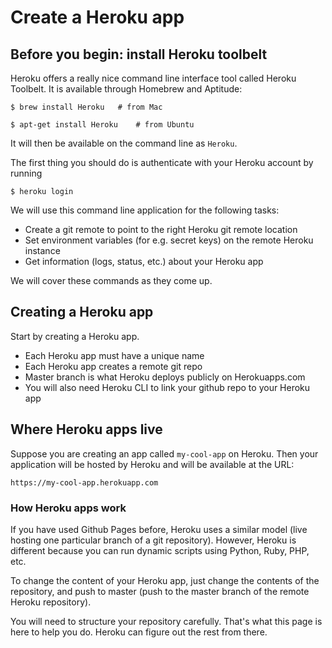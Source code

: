 # Create a Heroku app

## Before you begin: install Heroku toolbelt

Heroku offers a really nice command line interface tool called
Heroku Toolbelt. It is available through Homebrew and Aptitude:

```plain
$ brew install Heroku   # from Mac

$ apt-get install Heroku    # from Ubuntu
```

It will then be available on the command line as `Heroku`.

The first thing you should do is authenticate with
your Heroku account by running

```plain
$ heroku login
```

We will use this command line application for the following tasks:

* Create a git remote to point to the right Heroku git remote location
* Set environment variables (for e.g. secret keys) on the remote Heroku instance
* Get information (logs, status, etc.) about your Heroku app

We will cover these commands as they come up.


## Creating a Heroku app

Start by creating a Heroku app.

* Each Heroku app must have a unique name
* Each Heroku app creates a remote git repo
* Master branch is what Heroku deploys publicly on Herokuapps.com
* You will also need Heroku CLI to link your github repo to your Heroku app


## Where Heroku apps live

Suppose you are creating an app called `my-cool-app`
on Heroku. Then your application will be hosted by 
Heroku and will be available at the URL:

```plain
https://my-cool-app.herokuapp.com
```

### How Heroku apps work

If you have used Github Pages before, Heroku uses a similar
model (live hosting one particular branch of a git repository).
However, Heroku is different because you can run dynamic scripts
using Python, Ruby, PHP, etc.

To change the content of your Heroku app, just change the contents
of the repository, and push to master (push to the master branch of
the remote Heroku repository).

You will need to structure your repository carefully.
That's what this page is here to help you do.
Heroku can figure out the rest from there.


